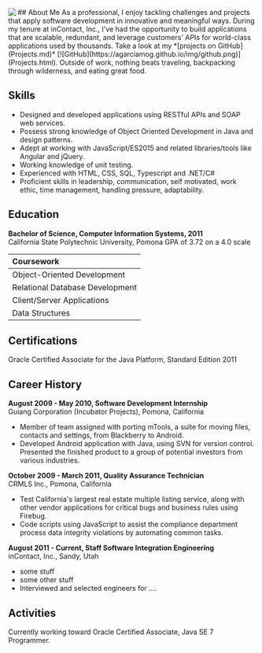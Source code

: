 <img align="left" src="https://agarciamog.github.io/img/boss.png">
## About Me
As a professional, I enjoy tackling challenges and projects that apply software development in innovative and meaningful ways. During my tenure at inContact, Inc., I've had the opportunity to build applications that are scalable, redundant, and leverage customers' APIs for world-class applications used by thousands. Take a look at my *[projects on GitHub](Projects.md)* [![GitHub](https://agarciamog.github.io/img/github.png)](Projects.html). Outside of work, nothing beats traveling, backpacking through wilderness, and eating great food.

## Skills
* Designed and developed applications using RESTful APIs and SOAP web services.
* Possess strong knowledge of Object Oriented Development in Java and design patterns.
* Adept at working with JavaScript/ES2015 and related libraries/tools like Angular and jQuery.
* Working knowledge of unit testing.
* Experienced with HTML, CSS, SQL, Typescript and .NET/C#
* Proficient skills in leadership, communication, self motivated, work ethic, time management, handling pressure, adaptability.

## Education
**Bachelor of Science, Computer Information Systems, 2011** <br>
California State Polytechnic University, Pomona
GPA of 3.72 on a 4.0 scale

| Coursework                                                                  |
|:--------------------------------------------------------------------------- |
| Object-Oriented Development      | Software Engineering Design and Analysis |
| Relational Database Development  | Advanced Java Programming                |
| Client/Server Applications       | Internetworking with Linux               |
| Data Structures                  | Web Development                          |

## Certifications
Oracle Certified Associate for the Java Platform, Standard Edition 2011

## Career History
**August 2009 - May 2010, Software Development Internship** <br>
Guiang Corporation (Incubator Projects), Pomona, California
* Member of team assigned with porting mTools, a suite for moving files, contacts and settings, from Blackberry to Android.
* Developed Android application with Java, using SVN for version control. Presented the finished product to a group of potential investors from various industries.

**October 2009 - March 2011, Quality Assurance Technician** <br>
CRMLS Inc., Pomona, California
* Test California's largest real estate multiple listing service, along with other vendor applications for critical bugs and business rules using Firebug.
* Code scripts using JavaScript to assist the compliance department process data integrity violations by automating common tasks.

**August 2011 - Current, Staff Software Integration Engineering** <br>
inContact, Inc., Sandy, Utah
* some stuff  
* some other stuff
* Interviewed and selected engineers for ....

## Activities
Currently working toward Oracle Certified Associate, Java SE 7 Programmer.
